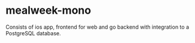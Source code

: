 # mealweek-mono

Consists of ios app, frontend for web and go backend with integration to a PostgreSQL database. 
